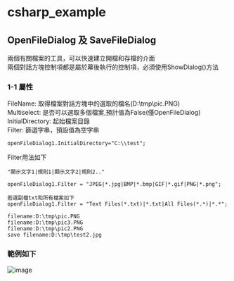 # csharp_example

## OpenFileDialog 及 SaveFileDialog

兩個有關檔案的工具，可以快速建立開檔和存檔的介面  
兩個對話方塊控制項都是屬於幕後執行的控制項，必須使用ShowDialog()方法  

### 1-1 屬性

FileName: 取得檔案對話方塊中的選取的檔名(D:\tmp\pic.PNG)  
Multiselect: 是否可以選取多個檔案,預計值為False(僅OpenFileDialog)  
InitialDirectory: 起始檔案目錄  
Filter: 篩選字串，預設值為空字串  

```
openFileDialog1.InitialDirectory="C:\\test";
```

Filter用法如下  

```
"顯示文字1|規則1|顯示文字2|規則2.."

openFileDialog1.Filter = "JPEG|*.jpg|BMP|*.bmp|GIF|*.gif|PNG|*.png";

若選副檔txt和所有檔案如下
openFileDialog1.Filter = "Text Files(*.txt)|*.txt|All Files(*.*)|*.*";
```


```
filename:D:\tmp\pic.PNG
filename:D:\tmp\pic3.PNG
filename:D:\tmp\pic2.PNG
save filename:D:\tmp\test2.jpg
```

### 範例如下

![image](https://github.com/erwinchang/csharp_example/blob/ch10-01-MultiForm/gif/openFileDialog.gif)